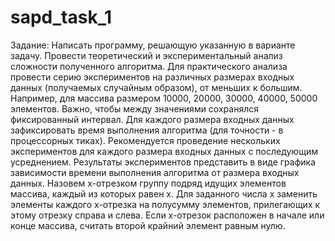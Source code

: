 # sapd_task_1
Задание: Написать программу, решающую указанную в варианте задачу. Провести теоретический и экспериментальный анализ сложности полученного алгоритма. Для практического анализа провести серию экспериментов на различных размерах входных данных (получаемых случайным образом), от меньших к большим. Например, для массива размером 10000, 20000, 30000, 40000, 50000 элементов. Важно, чтобы между значениями сохранялся фиксированный интервал. Для каждого размера входных данных зафиксировать время выполнения алгоритма (для точности  - в процессорных тиках). Рекомендуется проведение нескольких экспериментов для каждого размера входных данных с последующим усреднением. Результаты экспериментов представить в виде графика зависимости времени выполнения алгоритма от размера входных данных.
Назовем x-отрезком группу подряд идущих элементов массива, каждый из которых равен x. Для заданного числа x заменить элементы каждого x-отрезка на полусумму элементов, прилегающих к этому отрезку справа и слева. Если x-отрезок расположен в начале или конце массива, считать второй крайний элемент равным нулю.

